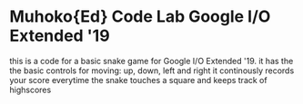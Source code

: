 # Muhoko{Ed} Code Lab Google I/O Extended '19
this is a code for a basic snake game for Google I/O Extended '19.
it has the the basic controls for moving: up, down, left and right
it continously records your score everytime the snake touches a square and keeps track of highscores
